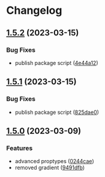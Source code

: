 # Changelog

## [1.5.2](https://github.com/volusion/element-proptypes/compare/v1.5.1...v1.5.2) (2023-03-15)


### Bug Fixes

* publish package script ([4e44a12](https://github.com/volusion/element-proptypes/commit/4e44a12ca82606d2c78848e2e8993a1dba3b0979))

## [1.5.1](https://github.com/volusion/element-proptypes/compare/v1.5.0...v1.5.1) (2023-03-15)


### Bug Fixes

* publish package script ([825dae0](https://github.com/volusion/element-proptypes/commit/825dae00862a880d1b83c982dfac9bdb05eba532))

## [1.5.0](https://github.com/volusion/element-proptypes/compare/v1.4.0...v1.5.0) (2023-03-09)


### Features

* advanced proptypes ([0244cae](https://github.com/volusion/element-proptypes/commit/0244caeffb5b00460575bdeb8e099021a6a5b52d))
* removed gradient ([9491dfb](https://github.com/volusion/element-proptypes/commit/9491dfbe4acbb65bc7dba0a5e61eb5d53fdc6280))
